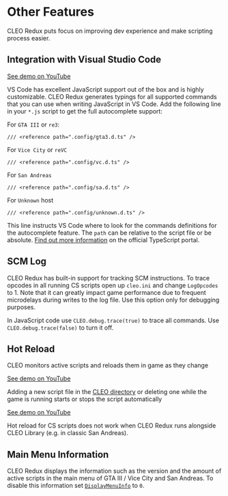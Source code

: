 # Other Features

CLEO Redux puts focus on improving dev experience and make scripting process easier. 

## Integration with Visual Studio Code

[See demo on YouTube](https://youtu.be/jqz8_lGnG4g)

VS Code has excellent JavaScript support out of the box and is highly customizable. CLEO Redux generates typings for all supported commands that you can use when writing JavaScript in VS Code. Add the following line in your `*.js` script to get the full autocomplete support:

For `GTA III` or `re3`:

```
/// <reference path=".config/gta3.d.ts" />
```

For `Vice City` or `reVC`

```
/// <reference path=".config/vc.d.ts" />
```

For `San Andreas`

```
/// <reference path=".config/sa.d.ts" />
```

For `Unknown` host

```
/// <reference path=".config/unknown.d.ts" />
```


This line instructs VS Code where to look for the commands definitions for the autocomplete feature. The `path` can be relative to the script file or be absolute. [Find out more information](https://www.typescriptlang.org/docs/handbook/triple-slash-directives.html#-reference-path-) on the official TypeScript portal.

## SCM Log

CLEO Redux has built-in support for tracking SCM instructions. To trace opcodes in all running CS scripts open up `cleo.ini` and change `LogOpcodes` to 1. Note that it can greatly impact game performance due to frequent microdelays during writes to the log file. Use this option only for debugging purposes.

In JavaScript code use `CLEO.debug.trace(true)` to trace all commands. Use `CLEO.debug.trace(false)` to turn it off.

## Hot Reload

CLEO monitors active scripts and reloads them in game as they change

[See demo on YouTube](https://www.youtube.com/watch?v=WanLojClqFw)

Adding a new script file in the [CLEO directory](./cleo-directory.md) or deleting one while the game is running starts or stops the script automatically

[See demo on YouTube](https://www.youtube.com/watch?v=LAi2syrsxJg)

Hot reload for CS scripts does not work when CLEO Redux runs alongside CLEO Library (e.g. in classic San Andreas).

## Main Menu Information

CLEO Redux displays the information such as the version and the amount of active scripts in the main menu of GTA III / Vice City and San Andreas. To disable this information set [`DisplayMenuInfo`](./config.md#general) to `0`.